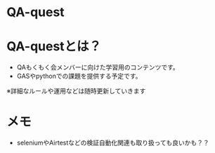 # QA-quest

# QA-questとは？
- QAもくもく会メンバーに向けた学習用のコンテンツです。
- GASやpythonでの課題を提供する予定です。


※詳細なルールや運用などは随時更新していきます

# メモ
- seleniumやAirtestなどの検証自動化関連も取り扱っても良いかも？？

